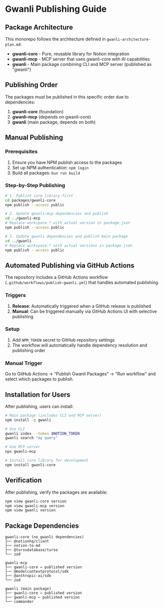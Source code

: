 # Gwanli Publishing Guide

## Package Architecture

This monorepo follows the architecture defined in `gwanli-architecture-plan.md`:

- **gwanli-core** - Pure, reusable library for Notion integration
- **gwanli-mcp** - MCP server that uses gwanli-core with AI capabilities
- **gwanli** - Main package combining CLI and MCP server (published as "gwanli")

## Publishing Order

The packages must be published in this specific order due to dependencies:

1. **gwanli-core** (foundation)
2. **gwanli-mcp** (depends on gwanli-core)
3. **gwanli** (main package, depends on both)

## Manual Publishing

### Prerequisites

1. Ensure you have NPM publish access to the packages
2. Set up NPM authentication: `npm login`
3. Build all packages: `bun run build`

### Step-by-Step Publishing

```bash
# 1. Publish core library first
cd packages/gwanli-core
npm publish --access public

# 2. Update gwanli-mcp dependencies and publish
cd ../gwanli-mcp
# Replace workspace:* with actual version in package.json
npm publish --access public

# 3. Update gwanli dependencies and publish main package
cd ../gwanli
# Replace workspace:* with actual versions in package.json
npm publish --access public
```

## Automated Publishing via GitHub Actions

The repository includes a GitHub Actions workflow (`.github/workflows/publish-gwanli.yml`) that handles automated publishing.

### Triggers

1. **Release**: Automatically triggered when a GitHub release is published
2. **Manual**: Can be triggered manually via GitHub Actions UI with selective publishing

### Setup

1. Add `NPM_TOKEN` secret to GitHub repository settings
2. The workflow will automatically handle dependency resolution and publishing order

### Manual Trigger

Go to GitHub Actions → "Publish Gwanli Packages" → "Run workflow" and select which packages to publish.

## Installation for Users

After publishing, users can install:

```bash
# Main package (includes CLI and MCP server)
npm install -g gwanli

# Use CLI
gwanli index --token $NOTION_TOKEN
gwanli search "my query"

# Use MCP server
npx gwanli-mcp

# Install core library for development
npm install gwanli-core
```

## Verification

After publishing, verify the packages are available:

```bash
npm view gwanli-core version
npm view gwanli-mcp version
npm view gwanli version
```

## Package Dependencies

```
gwanli-core (no gwanli dependencies)
├── @notionhq/client
├── notion-to-md
├── @tursodatabase/turso
└── zod

gwanli-mcp
├── gwanli-core ← published version
├── @modelcontextprotocol/sdk
├── @anthropic-ai/sdk
└── zod

gwanli (main package)
├── gwanli-core ← published version
├── gwanli-mcp ← published version
└── commander
```
